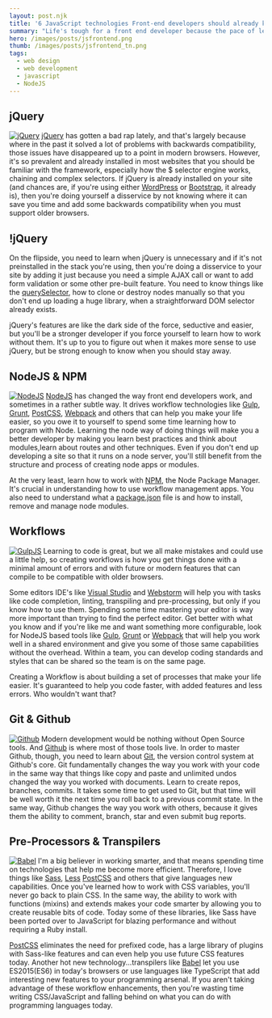 ```yaml
---
layout: post.njk
title: '6 JavaScript technologies Front-end developers should already know'
summary: "Life's tough for a front end developer because the pace of learning moves so fast. Today's developer needs to be familiar with a number of libraries, frameworks and processes in order to be successful. Here's my list of JavaScript technologies that you should already be familiar with if you're a professional front end developer."
hero: /images/posts/jsfrontend.png
thumb: /images/posts/jsfrontend_tn.png
tags:
  - web design
  - web development
  - javascript
  - NodeJS
---
```


## jQuery

[![jQuery](http://i.imgur.com/OtX9CNp.png)](https://jquery.com/)
[jQuery](https://jquery.com/) has gotten a bad rap lately, and that's largely because where in the past it solved a lot of problems with backwards compatibility, those issues have disappeared up to a point in modern browsers. However, it's so prevalent and already installed in most websites that you should be familiar with the framework, especially how the \$ selector engine works, chaining and complex selectors. If jQuery is already installed on your site (and chances are, if you're using either [WordPress](https://wordpress.org/) or [Bootstrap](http://getbootstrap.com/), it already is), then you're doing yourself a disservice by not knowing where it can save you time and add some backwards compatibility when you must support older browsers.

## !jQuery

On the flipside, you need to learn when jQuery is unnecessary and if it's not preinstalled in the stack you're using, then you're doing a disservice to your site by adding it just because you need a simple AJAX call or want to add form validation or some other pre-built feature. You need to know things like the [querySelector](https://developer.mozilla.org/en-US/docs/Web/API/Document/querySelector), how to clone or destroy nodes manually so that you don't end up loading a huge library, when a straightforward DOM selector already exists.

jQuery's features are like the dark side of the force, seductive and easier, but you'll be a stronger developer if you force yourself to learn how to work without them. It's up to you to figure out when it makes more sense to use jQuery, but be strong enough to know when you should stay away.

## NodeJS & NPM

[![NodeJS](http://i.imgur.com/KVJybSQ.png)](https://nodejs.org/en/)
[NodeJS](https://nodejs.org/en/) has changed the way front end developers work, and sometimes in a rather subtle way. It drives workflow technologies like [Gulp](http://gulpjs.com/), [Grunt](http://gruntjs.com/), [PostCSS](https://github.com/postcss/postcss), [Webpack](https://webpack.github.io/) and others that can help you make your life easier, so you owe it to yourself to spend some time learning how to program with Node. Learning the node way of doing things will make you a better developer by making you learn best practices and think about modules,learn about routes and other techniques. Even if you don't end up developing a site so that it runs on a node server, you'll still benefit from the structure and process of creating node apps or modules.

At the very least, learn how to work with [NPM](https://www.npmjs.com/), the Node Package Manager. It's crucial in understanding how to use workflow management apps. You also need to understand what a [package.json](http://browsenpm.org/package.json) file is and how to install, remove and manage node modules.

## Workflows

[![GulpJS](http://i.imgur.com/vAjOLYL.png)](http://gulpjs.com/)
Learning to code is great, but we all make mistakes and could use a little help, so creating workflows is how you get things done with a minimal amount of errors and with future or modern features that can compile to be compatible with older browsers.

Some editors IDE's like [Visual Studio](https://www.visualstudio.com/en-us/visual-studio-homepage-vs.aspx) and [Webstorm](https://www.jetbrains.com/webstorm/) will help you with tasks like code completion, linting, transpiling and pre-processing, but only if you know how to use them. Spending some time mastering your editor is way more important than trying to find the perfect editor. Get better with what you know and if you're like me and want something more configurable, look for NodeJS based tools like [Gulp](http://gulpjs.com/), [Grunt](http://gruntjs.com/) or [Webpack](https://webpack.github.io/) that will help you work well in a shared environment and give you some of those same capabilities without the overhead. Within a team, you can develop coding standards and styles that can be shared so the team is on the same page.

Creating a Workflow is about building a set of processes that make your life easier. It's guaranteed to help you code faster, with added features and less errors. Who wouldn't want that?

## Git & Github

[![Github](http://i.imgur.com/GFLj4ag.png)](https://github.com/planetoftheweb)
Modern development would be nothing without Open Source tools. And [Github](https://github.com) is where most of those tools live. In order to master Github, though, you need to learn about [Git](https://git-scm.com/), the version control system at Github's core. Git fundamentally changes the way you work with your code in the same way that things like copy and paste and unlimited undos changed the way you worked with documents. Learn to create repos, branches, commits. It takes some time to get used to Git, but that time will be well worth it the next time you roll back to a previous commit state. In the same way, Github changes the way you work with others, because it gives them the ability to comment, branch, star and even submit bug reports.

## Pre-Processors & Transpilers

[![Babel](http://i.imgur.com/kw94yuz.png)](https://babeljs.io)
I'm a big believer in working smarter, and that means spending time on technologies that help me become more efficient. Therefore, I love things like [Sass](http://sass-lang.com/), [Less](http://lesscss.org/) [PostCSS](https://github.com/postcss/postcss) and others that give languages new capabilities. Once you've learned how to work with CSS variables, you'll never go back to plain CSS. In the same way, the ability to work with functions (mixins) and extends makes your code smarter by allowing you to create reusable bits of code. Today some of these libraries, like Sass have been ported over to JavaScript for blazing performance and without requiring a Ruby install.

[PostCSS](https://github.com/postcss/postcss) eliminates the need for prefixed code, has a large library of plugins with Sass-like features and can even help you use future CSS features today. Another hot new technology...transpilers like [Babel](https://babeljs.io/) let you use ES2015(ES6) in today's browsers or use languages like TypeScript that add interesting new features to your programming arsenal. If you aren't taking advantage of these workflow enhancements, then you're wasting time writing CSS/JavaScript and falling behind on what you can do with programming languages today.
